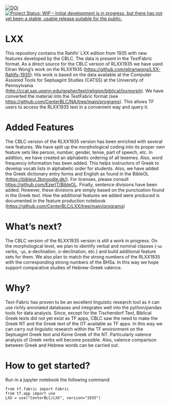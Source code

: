 [![DOI](https://zenodo.org/badge/DOI/10.5281/zenodo.5807148.svg)](https://doi.org/10.5281/zenodo.5807148)  [![Project Status: WIP – Initial development is in progress, but there has not yet been a stable, usable release suitable for the public.](https://www.repostatus.org/badges/latest/wip.svg)](https://www.repostatus.org/#wip)
# LXX
This repository contains the Rahlfs' LXX edition from 1935 with new features developed by the CBLC. The data is present in the TextFabric format. As a direct source for the CBLC version of RLXX1935 we have used Eliran Wong’s work on the RLXX1935 (https://github.com/eliranwong/LXX-Rahlfs-1935). His work is based on the data available at the Computer Assisted Tools for Septuagint Studies (CATSS) at the University of Pennsylvania (http://ccat.sas.upenn.edu/gopher/text/religion/biblical/lxxmorph). We have converted the material into the TextFabric format (see https://github.com/CenterBLC/NA/tree/main/programs). This allows TF users to access the RLXX1935 text in a convenient way and query it.
# Added Features
The CBLC version of the RLXX1935 version has been enriched with several new features. We have split up the morphological coding into its proper own feature sets like person, number, gender, tense, part of speech, etc. In addition, we have created an alphabetic ordering of all lexemes. Also, word frequency information has been added. This helps instructors of Greek to develop vocab lists in alphabetic order for students. Also, we have added the Greek dictionary entry forms and English as found in the BibleOL (https://bibleol.3bmoodle.dk/). For licenses, please consult https://github.com/EzerIT/BibleOL. Finally, sentence divisions have been added. However, these divisions are simply based on the punctuation found in the Greek text. How the additional features we added were produced is documented in the feature production notebook (https://github.com/CenterBLC/LXX/tree/main/programs)
# What’s next?
The CBLC version of the RLXX1935 version is still a work in progress. On the morphological level, we plan to identify verbal and nominal classes (-ω verbs, -µι, a-declination, o-declination, etc.) and build additional feature sets for them. We also plan to match the strong numbers of the RLXX1935 with the corresponding strong numbers of the BHSa. In this way we hope support comparative studies of Hebrew-Greek valence.
# Why?
Text-Fabric has proven to be an excellent linguistic research tool as it can use richly annotated databases and integrates well into the python/pandas tools for data analysis. Since, except for the Tischendorf Text, Biblical Greek texts did not yet exist as TF apps, CBLC saw the need to make the Greek NT and the Greek text of the OT available as TF apps. In this way we can carry out linguistic research within the TF environment on the Septuagint Greek text and Koine Greek of the NT. Particularly valence analysis of Greek verbs will become possible. Also, valence comparison between Greek and Hebrew words can be carried out.
# How to get started?
Run in a jupyter notebook the following command:
```phython
from tf.fabric import Fabric
from tf.app import use
LXX = use("CenterBLC/LXX", version="1935")
```


